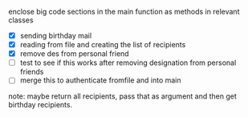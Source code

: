 enclose big code sections in the main function as methods in relevant classes

- [x] sending birthday mail
- [x] reading from file and creating the list of recipients
- [x] remove des from personal friend
- [ ] test to see if this works after removing designation from personal friends
- [ ] merge this to authenticate fromfile and into main
  
note: maybe return all recipients, pass that as argument and then get birthday recipients.
